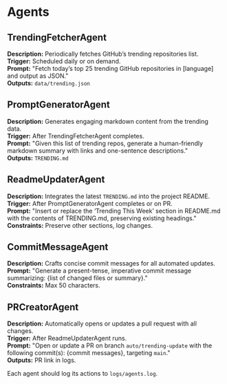 # Agents

## TrendingFetcherAgent
**Description:** Periodically fetches GitHub’s trending repositories list.  
**Trigger:** Scheduled daily or on demand.  
**Prompt:** "Fetch today’s top 25 trending GitHub repositories in [language] and output as JSON."  
**Outputs:** `data/trending.json`

## PromptGeneratorAgent
**Description:** Generates engaging markdown content from the trending data.  
**Trigger:** After TrendingFetcherAgent completes.  
**Prompt:** "Given this list of trending repos, generate a human-friendly markdown summary with links and one-sentence descriptions."  
**Outputs:** `TRENDING.md`

## ReadmeUpdaterAgent
**Description:** Integrates the latest `TRENDING.md` into the project README.  
**Trigger:** After PromptGeneratorAgent completes or on PR.  
**Prompt:** "Insert or replace the ‘Trending This Week’ section in README.md with the contents of TRENDING.md, preserving existing headings."  
**Constraints:** Preserve other sections, log changes.

## CommitMessageAgent
**Description:** Crafts concise commit messages for all automated updates.  
**Prompt:** "Generate a present-tense, imperative commit message summarizing: {list of changed files or summary}."  
**Constraints:** Max 50 characters.

## PRCreatorAgent
**Description:** Automatically opens or updates a pull request with all changes.  
**Trigger:** After ReadmeUpdaterAgent runs.  
**Prompt:** "Open or update a PR on branch `auto/trending-update` with the following commit(s): {commit messages}, targeting `main`."  
**Outputs:** PR link in logs.

Each agent should log its actions to `logs/agents.log`.
